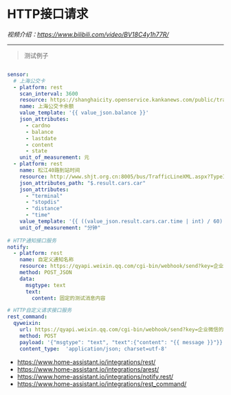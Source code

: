 # HTTP接口请求

*视频介绍：https://www.bilibili.com/video/BV18C4y1h77R/*

---

> 测试例子

```yaml

sensor:
  # 上海公交卡
  - platform: rest
    scan_interval: 3600
    resource: https://shanghaicity.openservice.kankanews.com/public/traffic/Jtkapi?cardno=25662810934
    name: 上海公交卡余额
    value_template: '{{ value_json.balance }}'
    json_attributes:
      - cardno
      - balance
      - lastdate
      - content
      - state
    unit_of_measurement: 元
  - platform: rest
    name: 松江40路到站时间
    resource: http://www.shjt.org.cn:8005/bus/TrafficLineXML.aspx?TypeID=3&lineid=871612&stopid=14&direction=0&name=%E6%9D%BE%E6%B1%9F40%E8%B7%AF
    json_attributes_path: "$.result.cars.car"
    json_attributes:
      - "terminal"
      - "stopdis"
      - "distance"
      - "time"
    value_template: '{{ ((value_json.result.cars.car.time | int) / 60) | round(0, "floor") }}'
    unit_of_measurement: "分钟"
    
# HTTP通知接口服务
notify:
  - platform: rest
    name: 自定义通知名称
    resource: https://qyapi.weixin.qq.com/cgi-bin/webhook/send?key=企业微信的机器人webhook
    method: POST_JSON
    data:
      msgtype: text
      text:
        content: 固定的测试消息内容

# HTTP自定义请求接口服务
rest_command:
  qyweixin:
    url: https://qyapi.weixin.qq.com/cgi-bin/webhook/send?key=企业微信的机器人webhook
    method: POST
    payload: '{"msgtype": "text", "text":{"content": "{{ message }}"}}'
    content_type:  'application/json; charset=utf-8'    


```

- https://www.home-assistant.io/integrations/rest/
- https://www.home-assistant.io/integrations/arest/
- https://www.home-assistant.io/integrations/notify.rest/
- https://www.home-assistant.io/integrations/rest_command/
